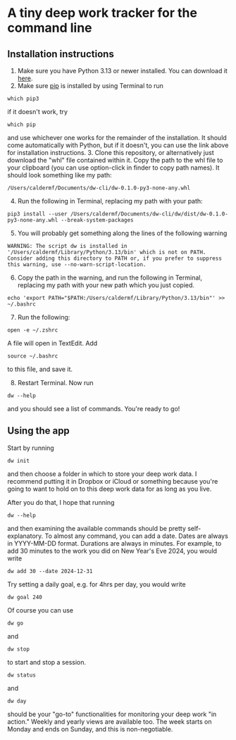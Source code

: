 # A tiny deep work tracker for the command line

## Installation instructions

1. Make sure you have Python 3.13 or newer installed. You can download it [here](https://www.python.org/downloads/).
2. Make sure [pip](https://pip.pypa.io/en/stable/installation/) is installed by using Terminal to run
```
which pip3
```
if it doesn't work, try
```
which pip
```
and use whichever one works for the remainder of the installation. It should come automatically with Python, but if it doesn't, you can use the link above for installation instructions.
3. Clone this repository, or alternatively just download the "whl" file contained within it. Copy the path to the whl file to your clipboard (you can use option-click in finder to copy path names). It should look something like my path:
```
/Users/caldermf/Documents/dw-cli/dw-0.1.0-py3-none-any.whl
```
4. Run the following in Terminal, replacing my path with your path:
```
pip3 install --user /Users/caldermf/Documents/dw-cli/dw/dist/dw-0.1.0-py3-none-any.whl --break-system-packages
```
5. You will probably get something along the lines of the following warning
```
WARNING: The script dw is installed in '/Users/caldermf/Library/Python/3.13/bin' which is not on PATH.
Consider adding this directory to PATH or, if you prefer to suppress this warning, use --no-warn-script-location.
```
6. Copy the path in the warning, and run the following in Terminal, replacing my path with your new path which you just copied.
```
echo 'export PATH="$PATH:/Users/caldermf/Library/Python/3.13/bin"' >> ~/.bashrc
```
7. Run the following:
```
open -e ~/.zshrc
```
A file will open in TextEdit. Add
```
source ~/.bashrc
```
to this file, and save it.

8. Restart Terminal. Now run
```
dw --help
```
and you should see a list of commands. You're ready to go!

## Using the app

Start by running
```
dw init
```
and then choose a folder in which to store your deep work data. I recommend putting it in Dropbox or iCloud or something because you're going to want to hold on to this deep work data for as long as you live.

After you do that, I hope that running
```
dw --help
```
and then examining the available commands should be pretty self-explanatory. To almost any command, you can add a date. Dates are always in YYYY-MM-DD format. Durations are always in minutes. For example, to add 30 minutes to the work you did on New Year's Eve 2024, you would write
```
dw add 30 --date 2024-12-31
```
Try setting a daily goal, e.g. for 4hrs per day, you would write
```
dw goal 240
```
Of course you can use
```
dw go
```
and
```
dw stop
```
to start and stop a session.
```
dw status
```
and
```
dw day
```
should be your "go-to" functionalities for monitoring your deep work "in action."
Weekly and yearly views are available too. The week starts on Monday and ends on Sunday, and this is non-negotiable.